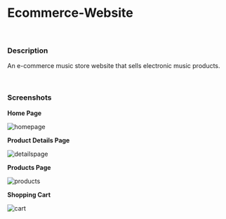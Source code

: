 # Ecommerce-Website

<br>

### Description

An e-commerce music store website that sells electronic music products.

<br>

### Screenshots

**Home Page**

<img src="https://tva1.sinaimg.cn/large/008i3skNgy1gruxe565jnj30i90kjagq.jpg" alt="homepage" />

<br>

**Product Details Page**

<img src="https://tva1.sinaimg.cn/large/008i3skNgy1gruxh0khdaj60ko0jxq8202.jpg" alt="detailspage" />

<br>

**Products Page**

<img src="https://tva1.sinaimg.cn/large/008i3skNgy1gruxhozgtej30vd0h17bu.jpg" alt="products" />

<br>

**Shopping Cart**

<img src="https://tva1.sinaimg.cn/large/008i3skNgy1gruxi3ycadj30xd0h1myp.jpg" alt="cart" />

